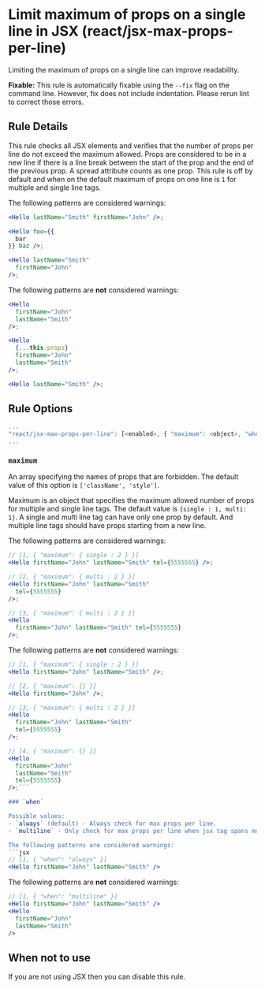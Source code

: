 # Limit maximum of props on a single line in JSX (react/jsx-max-props-per-line)

Limiting the maximum of props on a single line can improve readability.

**Fixable:** This rule is automatically fixable using the `--fix` flag on the command line. However, fix does not include indentation. Please rerun lint to correct those errors.

## Rule Details

This rule checks all JSX elements and verifies that the number of props per line do not exceed the maximum allowed. Props are considered to be in a new line if there is a line break between the start of the prop and the end of the previous prop. A spread attribute counts as one prop. This rule is off by default and when on the default maximum of props on one line is `1` for multiple and single line tags.

The following patterns are considered warnings:

```jsx
<Hello lastName="Smith" firstName="John" />;

<Hello foo={{
  bar
}} baz />;

<Hello lastName="Smith"
  firstName="John" 
/>;
```

The following patterns are **not** considered warnings:

```jsx
<Hello
  firstName="John"
  lastName="Smith"
/>;

<Hello
  {...this.props}
  firstName="John"
  lastName="Smith"
/>;

<Hello lastName="Smith" />;
```

## Rule Options

```js
...
"react/jsx-max-props-per-line": [<enabled>, { "maximum": <object>, "when": <string> }]
...
```

### `maximum`

An array specifying the names of props that are forbidden. The default value of this option is `['className', 'style']`.

Maximum is an object that specifies the maximum allowed number of props for multiple and single line tags. The default value is `{single : 1, multi: 1}`. A single and multi line tag can have only one prop by default. And multiple line tags should have props starting from a new line.

The following patterns are considered warnings:

```jsx
// [1, { "maximum": { single : 2 } }]
<Hello firstName="John" lastName="Smith" tel={5555555} />;

// [2, { "maximum": { multi : 2 } }]
<Hello firstName="John" lastName="Smith"
  tel={5555555}
/>;

// [3, { "maximum": { multi : 2 } }]
<Hello
  firstName="John" lastName="Smith" tel={5555555}
/>;
```

The following patterns are **not** considered warnings:

```jsx
// [1, { "maximum": { single : 2 } }]
<Hello firstName="John" lastName="Smith" />;

// [2, { "maximum": {} }]
<Hello firstName="John" />;

// [3, { "maximum": { multi : 2 } }]
<Hello
  firstName="John" lastName="Smith"
  tel={5555555}
/>;

// [4, { "maximum": {} }]
<Hello
  firstName="John" 
  lastName="Smith"
  tel={5555555}
/>;```

### `when`

Possible values:
- `always` (default) - Always check for max props per line.
- `multiline` - Only check for max props per line when jsx tag spans multiple lines.

The following patterns are considered warnings:
```jsx
// [1, { "when": "always" }]
<Hello firstName="John" lastName="Smith" />
```

The following patterns are **not** considered warnings:
```jsx
// [1, { "when": "multiline" }]
<Hello firstName="John" lastName="Smith" />
<Hello
  firstName="John"
  lastName="Smith"
/>
```

## When not to use

If you are not using JSX then you can disable this rule.
